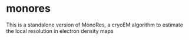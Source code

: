 # monores
This is a standalone version of MonoRes, a cryoEM algorithm to estimate the local resolution in electron density maps

